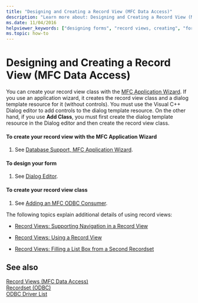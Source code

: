 ```yaml
---
title: "Designing and Creating a Record View (MFC Data Access)"
description: "Learn more about: Designing and Creating a Record View (MFC Data Access)"
ms.date: 11/04/2016
helpviewer_keywords: ["designing forms", "record views, creating", "forms [C++], designing", "record views, designing", "application wizards [C++], creating record view classes", "designing record views"]
ms.topic: how-to
---
```

# Designing and Creating a Record View (MFC Data Access)

You can create your record view class with the [MFC Application Wizard](../mfc/reference/database-support-mfc-application-wizard.md). If you use an application wizard, it creates the record view class and a dialog template resource for it (without controls). You must use the Visual C++ Dialog editor to add controls to the dialog template resource. On the other hand, if you use **Add Class**, you must first create the dialog template resource in the Dialog editor and then create the record view class.

#### To create your record view with the MFC Application Wizard

1. See [Database Support, MFC Application Wizard](../mfc/reference/database-support-mfc-application-wizard.md).

#### To design your form

1. See [Dialog Editor](../windows/dialog-editor.md).

#### To create your record view class

1. See [Adding an MFC ODBC Consumer](../mfc/reference/adding-an-mfc-odbc-consumer.md).

The following topics explain additional details of using record views:

- [Record Views: Supporting Navigation in a Record View](../data/supporting-navigation-in-a-record-view-mfc-data-access.md)

- [Record Views: Using a Record View](../data/using-a-record-view-mfc-data-access.md)

- [Record Views: Filling a List Box from a Second Recordset](../data/filling-a-list-box-from-a-second-recordset-mfc-data-access.md)

## See also

[Record Views  (MFC Data Access)](../data/record-views-mfc-data-access.md)<br/>
[Recordset (ODBC)](../data/odbc/recordset-odbc.md)<br/>
[ODBC Driver List](../data/odbc/odbc-driver-list.md)
